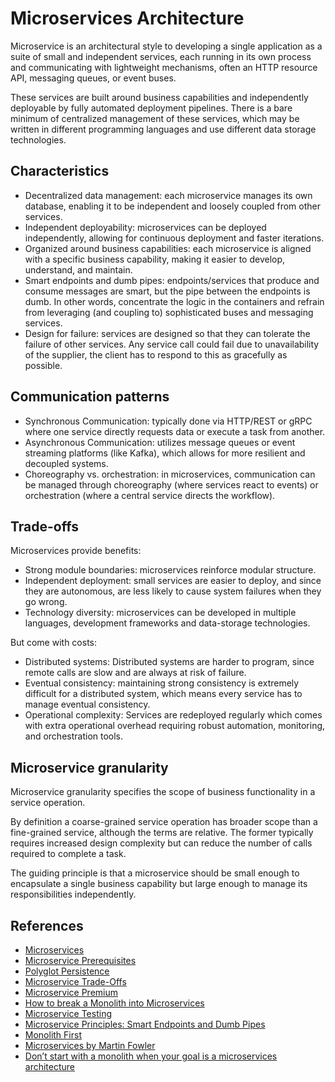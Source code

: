 # Microservices Architecture

Microservice is an architectural style to developing a single application as a suite of small and independent services, each running in its own process and communicating with lightweight mechanisms, often an HTTP resource API, messaging queues, or event buses.

These services are built around business capabilities and independently deployable by fully automated deployment pipelines. There is a bare minimum of centralized management of these services, which may be written in different programming languages and use different data storage technologies.

## Characteristics

- Decentralized data management: each microservice manages its own database, enabling it to be independent and loosely coupled from other services.
- Independent deployability: microservices can be deployed independently, allowing for continuous deployment and faster iterations.
- Organized around business capabilities: each microservice is aligned with a specific business capability, making it easier to develop, understand, and maintain.
- Smart endpoints and dumb pipes: endpoints/services that produce and consume messages are smart, but the pipe between the endpoints is dumb. In other words, concentrate the logic in the containers and refrain from leveraging (and coupling to) sophisticated buses and messaging services.
- Design for failure: services are designed so that they can tolerate the failure of other services. Any service call could fail due to unavailability of the supplier, the client has to respond to this as gracefully as possible.

## Communication patterns

- Synchronous Communication: typically done via HTTP/REST or gRPC where one service directly requests data or execute a task from another.
- Asynchronous Communication: utilizes message queues or event streaming platforms (like Kafka), which allows for more resilient and decoupled systems.
- Choreography vs. orchestration: in microservices, communication can be managed through choreography (where services react to events) or orchestration (where a central service directs the workflow).

## Trade-offs

Microservices provide benefits:

- Strong module boundaries: microservices reinforce modular structure.
- Independent deployment: small services are easier to deploy, and since they are autonomous, are less likely to cause system failures when they go wrong.
- Technology diversity: microservices can be developed in multiple languages, development frameworks and data-storage technologies.

But come with costs:

- Distributed systems: Distributed systems are harder to program, since remote calls are slow and are always at risk of failure.
- Eventual consistency: maintaining strong consistency is extremely difficult for a distributed system, which means every service has to manage eventual consistency.
- Operational complexity: Services are redeployed regularly which comes with extra operational overhead requiring robust automation, monitoring, and orchestration tools.

## Microservice granularity

Microservice granularity specifies the scope of business functionality in a service operation.

By definition a coarse-grained service operation has broader scope than a fine-grained service, although the terms are relative. The former typically requires increased design complexity but can reduce the number of calls required to complete a task.

The guiding principle is that a microservice should be small enough to encapsulate a single business capability but large enough to manage its responsibilities independently.

## References

- [Microservices](https://martinfowler.com/articles/microservices.html)
- [Microservice Prerequisites](https://martinfowler.com/bliki/MicroservicePrerequisites.html)
- [Polyglot Persistence](https://martinfowler.com/bliki/PolyglotPersistence.html)
- [Microservice Trade-Offs](https://martinfowler.com/articles/microservice-trade-offs.html)
- [Microservice Premium](https://martinfowler.com/bliki/MicroservicePremium.html)
- [How to break a Monolith into Microservices](https://martinfowler.com/articles/break-monolith-into-microservices.html)
- [Microservice Testing](https://martinfowler.com/articles/microservice-testing)
- [Microservice Principles: Smart Endpoints and Dumb Pipes](https://medium.com/@nathankpeck/microservice-principles-smart-endpoints-and-dumb-pipes-5691d410700f)
- [Monolith First](https://martinfowler.com/bliki/MonolithFirst.html)
- [Microservices by Martin Fowler](https://www.youtube.com/watch?v=wgdBVIX9ifA)
- [Don’t start with a monolith when your goal is a microservices architecture](https://martinfowler.com/articles/dont-start-monolith.html)
